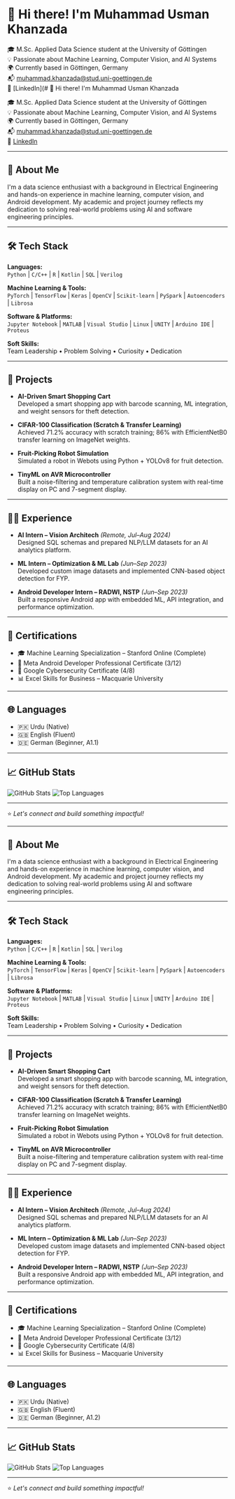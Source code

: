 # 👋 Hi there! I'm Muhammad Usman Khanzada

🎓 M.Sc. Applied Data Science student at the University of Göttingen  
💡 Passionate about Machine Learning, Computer Vision, and AI Systems  
🌍 Currently based in Göttingen, Germany  
📬 muhammad.khanzada@stud.uni-goettingen.de  
🔗 [LinkedIn](# 👋 Hi there! I'm Muhammad Usman Khanzada

🎓 M.Sc. Applied Data Science student at the University of Göttingen  
💡 Passionate about Machine Learning, Computer Vision, and AI Systems  
🌍 Currently based in Göttingen, Germany  
📬 muhammad.khanzada@stud.uni-goettingen.de  
🔗 [LinkedIn](https://www.linkedin.com/in/muhammad-usman-khanzada/)

---

## 🚀 About Me

I'm a data science enthusiast with a background in Electrical Engineering and hands-on experience in machine learning, computer vision, and Android development. My academic and project journey reflects my dedication to solving real-world problems using AI and software engineering principles.

---

## 🛠️ Tech Stack

**Languages:**  
`Python` | `C/C++` | `R` | `Kotlin` | `SQL` | `Verilog`

**Machine Learning & Tools:**  
`PyTorch` | `TensorFlow` | `Keras` | `OpenCV` | `Scikit-learn` | `PySpark` | `Autoencoders` | `Librosa`

**Software & Platforms:**  
`Jupyter Notebook` | `MATLAB` | `Visual Studio` | `Linux` | `UNITY` | `Arduino IDE` | `Proteus`

**Soft Skills:**  
Team Leadership • Problem Solving • Curiosity • Dedication

---

## 🧠 Projects

- **AI-Driven Smart Shopping Cart**  
  Developed a smart shopping app with barcode scanning, ML integration, and weight sensors for theft detection.

- **CIFAR-100 Classification (Scratch & Transfer Learning)**  
  Achieved 71.2% accuracy with scratch training; 86% with EfficientNetB0 transfer learning on ImageNet weights.

- **Fruit-Picking Robot Simulation**  
  Simulated a robot in Webots using Python + YOLOv8 for fruit detection.

- **TinyML on AVR Microcontroller**  
  Built a noise-filtering and temperature calibration system with real-time display on PC and 7-segment display.

---

## 👨‍💻 Experience

- **AI Intern – Vision Architech** *(Remote, Jul–Aug 2024)*  
  Designed SQL schemas and prepared NLP/LLM datasets for an AI analytics platform.

- **ML Intern – Optimization & ML Lab** *(Jun–Sep 2023)*  
  Developed custom image datasets and implemented CNN-based object detection for FYP.

- **Android Developer Intern – RADWI, NSTP** *(Jun–Sep 2023)*  
  Built a responsive Android app with embedded ML, API integration, and performance optimization.

---

## 📜 Certifications

- 🎓 Machine Learning Specialization – Stanford Online (Complete)
- 📱 Meta Android Developer Professional Certificate (3/12)
- 🔐 Google Cybersecurity Certificate (4/8)
- 📊 Excel Skills for Business – Macquarie University

---

## 🌐 Languages

- 🇵🇰 Urdu (Native)
- 🇬🇧 English (Fluent)
- 🇩🇪 German (Beginner, A1.1)

---

## 📈 GitHub Stats

![GitHub Stats](https://github-readme-stats.vercel.app/api?username=muhammad-usman-khanzada&show_icons=true&theme=default)
![Top Languages](https://github-readme-stats.vercel.app/api/top-langs/?username=muhammad-usman-khanzada&layout=compact)

---

⭐ *Let's connect and build something impactful!*


---

## 🚀 About Me

I'm a data science enthusiast with a background in Electrical Engineering and hands-on experience in machine learning, computer vision, and Android development. My academic and project journey reflects my dedication to solving real-world problems using AI and software engineering principles.

---

## 🛠️ Tech Stack

**Languages:**  
`Python` | `C/C++` | `R` | `Kotlin` | `SQL` | `Verilog`

**Machine Learning & Tools:**  
`PyTorch` | `TensorFlow` | `Keras` | `OpenCV` | `Scikit-learn` | `PySpark` | `Autoencoders` | `Librosa`

**Software & Platforms:**  
`Jupyter Notebook` | `MATLAB` | `Visual Studio` | `Linux` | `UNITY` | `Arduino IDE` | `Proteus`

**Soft Skills:**  
Team Leadership • Problem Solving • Curiosity • Dedication

---

## 🧠 Projects

- **AI-Driven Smart Shopping Cart**  
  Developed a smart shopping app with barcode scanning, ML integration, and weight sensors for theft detection.

- **CIFAR-100 Classification (Scratch & Transfer Learning)**  
  Achieved 71.2% accuracy with scratch training; 86% with EfficientNetB0 transfer learning on ImageNet weights.

- **Fruit-Picking Robot Simulation**  
  Simulated a robot in Webots using Python + YOLOv8 for fruit detection.

- **TinyML on AVR Microcontroller**  
  Built a noise-filtering and temperature calibration system with real-time display on PC and 7-segment display.

---

## 👨‍💻 Experience

- **AI Intern – Vision Architech** *(Remote, Jul–Aug 2024)*  
  Designed SQL schemas and prepared NLP/LLM datasets for an AI analytics platform.

- **ML Intern – Optimization & ML Lab** *(Jun–Sep 2023)*  
  Developed custom image datasets and implemented CNN-based object detection for FYP.

- **Android Developer Intern – RADWI, NSTP** *(Jun–Sep 2023)*  
  Built a responsive Android app with embedded ML, API integration, and performance optimization.

---

## 📜 Certifications

- 🎓 Machine Learning Specialization – Stanford Online (Complete)
- 📱 Meta Android Developer Professional Certificate (3/12)
- 🔐 Google Cybersecurity Certificate (4/8)
- 📊 Excel Skills for Business – Macquarie University

---

## 🌐 Languages

- 🇵🇰 Urdu (Native)
- 🇬🇧 English (Fluent)
- 🇩🇪 German (Beginner, A1.2)

---

## 📈 GitHub Stats

![GitHub Stats](https://github-readme-stats.vercel.app/api?username=muhammad-usman-khanzada&show_icons=true&theme=default)
![Top Languages](https://github-readme-stats.vercel.app/api/top-langs/?username=muhammad-usman-khanzada&layout=compact)

---

⭐ *Let's connect and build something impactful!*
